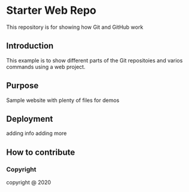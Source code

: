 # Starter Web Repo
This repository is for showing how Git and GitHub work

## Introduction
This example is to show different parts of the Git repositoies and varios commands using a web project.
## Purpose

Sample website with plenty of files for demos

## Deployment
adding info
adding more
## How to contribute

### Copyright
copyright @ 2020
